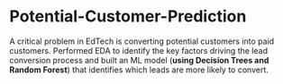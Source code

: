 # Potential-Customer-Prediction
A critical problem in EdTech is converting potential customers into paid customers. Performed EDA to identify the key factors driving the lead conversion process and built an ML model (**using Decision Trees and Random Forest**) that identifies which leads are more likely to convert.

